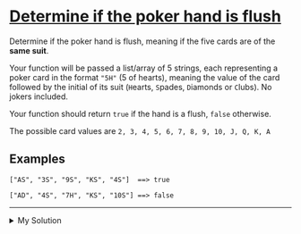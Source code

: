 # [Determine if the poker hand is flush](https://www.codewars.com/kata/5acbc3b3481ebb23a400007d)

Determine if the poker hand is flush, meaning if the five cards are of the **same suit**.

Your function will be passed a list/array of 5 strings, each representing a poker card in the format `"5H"` (5 of
hearts), meaning the value of the card followed by the initial of its suit (`H`earts, `S`pades, `D`iamonds or `C`lubs).
No jokers included.

Your function should return `true` if the hand is a flush, `false` otherwise.

The possible card values are `2, 3, 4, 5, 6, 7, 8, 9, 10, J, Q, K, A`

## Examples

    ["AS", "3S", "9S", "KS", "4S"]  ==> true

    ["AD", "4S", "7H", "KS", "10S"] ==> false

---

<details><summary>My Solution</summary>

```js
function isFlush(cards) {
  return cards.every(c => c.slice(-1) === cards[0].slice(-1))
}
```

</details>
